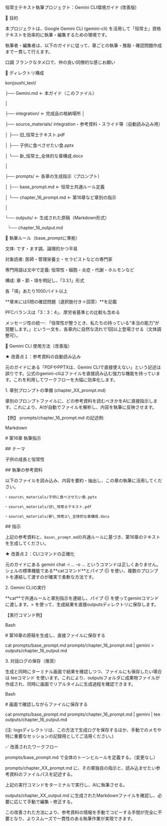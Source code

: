 恒常士テキスト執筆プロジェクト：Gemini CLI環境ガイド (改善版)

🎯 目的

本プロジェクトは、Google Gemini CLI (gemini-cli) を活用して「恒常士」資格テキストを効率的に執筆・編集するための環境です。

執筆者・編集者は、以下のガイドに従って、章ごとの執筆・推敲・確認問題作成まで一貫して行えます。

口調
フランクなタメ口で、仲の良い同僚的な感じお願い

📁 ディレクトリ構成

konjoushi\_text/

├── Gemini.md                     ← 本ガイド（このファイル）

│

├── integration/                  ← 完成品の格納場所
│

├── source\_materials/             integration・参考資料・スライド等（自動読み込み用）

│   ├── 旧\_恒常士テキスト.pdf

│   ├── 子供に食べさせたい食.pptx

│   └── 新\_恒常士\_全体的な章構成.docx

│

├── prompts/                      ← 各章の生成指示（プロンプト）

│   ├── base\_prompt.md            ← 恒常士共通ルール定義

│   └── chapter\_16\_prompt.md      ← 第16章など章別の指示

│

└── outputs/                      ← 生成された原稿（Markdown形式）

&nbsp;   └── chapter\_16\_output.md

🧠 執筆ルール（base\_promptに準拠）




文体: です・ます調、論理的かつ平易



対象読者: 医師・管理栄養士・セラピストなどの専門家



専門用語は文中で定義: 恒常性・細胞・炎症・代謝・ホルモンなど



構成: 章・節・項を明記し、「3.3.1」形式



各「項」あたり1000バイト以上



\*\*章末には5問の確認問題（選択肢付き＋回答）\*\*を記載



PFCバランスは「3：3：4」、厚労省基準との比較も含める



メッセージ性の統一: 「恒常性が整うとき、私たちの持っている“本当の能力”が覚醒します。」という一文を、各章内に自然な流れで1回以上登場させる（文体調整可）。



🔧 Gemini CLI 使用方法（改善版）

★ 改善点１：参考資料の自動読み込み

元のガイドにある「PDFやPPTXは、Gemini CLIで直接使えない」という記述は誤りです。公式のgemini-cliはファイルを直接読み込む強力な機能を持っています。これを利用してワークフローを大幅に効率化します。



1\. 章別プロンプトの準備 (chapter\_XX\_prompt.md)

章別のプロンプトファイルに、どの参考資料を読むべきかをAIに直接指示します。これにより、AIが自動でファイルを解析し、内容を執筆に反映させます。



【例】 prompts/chapter\_16\_prompt.md の記述例:



Markdown



\# 第16章 執筆指示



\## テーマ

子供の成長と恒常性



\## 執筆の参考資料

以下のファイルを読み込み、内容を要約・抽出し、この章の執筆に活用してください。

\- `source\_materials/子供に食べさせたい食.pptx`

\- `source\_materials/旧\_恒常士テキスト.pdf`

\- `source\_materials/新\_恒常士\_全体的な章構成.docx`



\## 指示

上記の参考資料と、`base\_prompt.md`の共通ルールに基づき、第16章のテキストを生成してください。

★ 改善点２：CLIコマンドの正確化

元のガイドにある gemini chat -i ... -o ... というコマンドは正しくありません。シェルの標準機能である\*\*catコマンド\*\*とパイプ (|) を使い、複数のプロンプトを連結して渡すのが確実で柔軟な方法です。



2\. Gemini CLIの実行

\*\*cat\*\*で共通ルールと章別指示を連結し、パイプ (|) を使ってgeminiコマンドに渡します。> を使って、生成結果を直接outputsディレクトリに保存します。



【実行コマンド例】



Bash



\# 第16章の原稿を生成し、直接ファイルに保存する

cat prompts/base\_prompt.md prompts/chapter\_16\_prompt.md | gemini > outputs/chapter\_16\_output.md

3\. 対話ログの保存（推奨）

生成と同時にターミナル画面で結果を確認しつつ、ファイルにも保存したい場合は teeコマンド を使います。これにより、outputsフォルダに成果物ファイルが作成され、同時に画面でリアルタイムに生成過程を確認できます。



Bash



\# 画面で確認しながらファイルに保存する

cat prompts/base\_prompt.md prompts/chapter\_16\_prompt.md | gemini | tee outputs/chapter\_16\_output.md

(注: logsディレクトリは、この方法で生成ログを保存するほか、手動でのメモや特に重要なセッションの記録用としてご活用ください。)



✅ 改善されたワークフロー

prompts/base\_prompt.md で全体のトーンとルールを定義する。（変更なし）



prompts/chapter\_XX\_prompt.md に、その章独自の指示と、読み込ませたい参考資料のファイルパスを記述する。



上記の実行コマンドをターミナルで実行し、AIに執筆させる。



outputs/chapter\_XX\_output.md に生成されたMarkdownファイルを確認し、必要に応じて手動で編集・修正する。



この改善された方法により、参考資料の情報を手動でコピーする手間が完全に不要となり、よりスムーズで一貫性のある執筆作業が実現できます。


